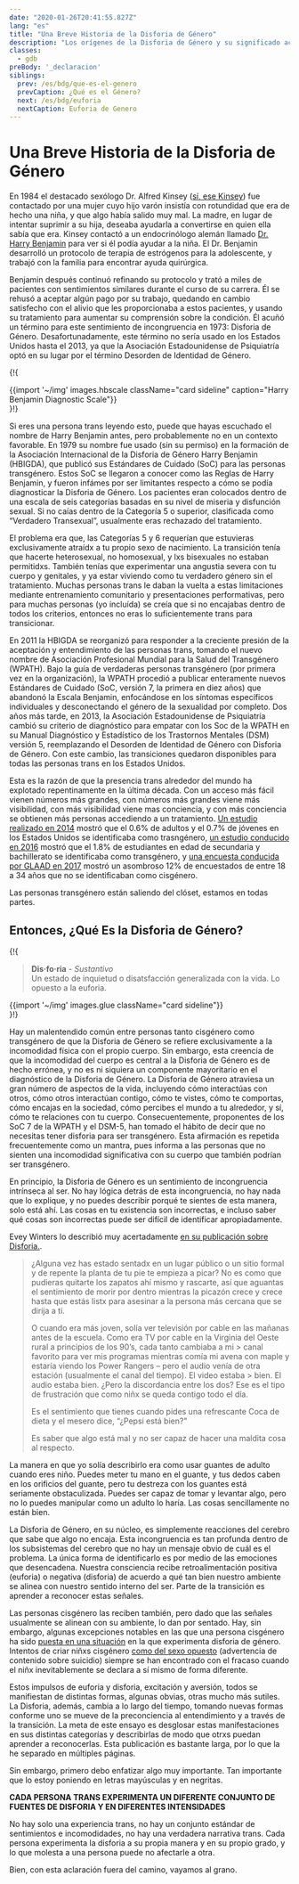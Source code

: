 ```yaml
---
date: "2020-01-26T20:41:55.827Z"
lang: "es"
title: "Una Breve Historia de la Disforia de Género"
description: "Los orígenes de la Disforia de Género y su significado actual."
classes:
  - gdb
preBody: '_declaracion'
siblings:
  prev: /es/bdg/que-es-el-genero
  prevCaption: ¿Qué es el Género?
  next: /es/bdg/euforia
  nextCaption: Euforia de Genero
---
```


# Una Breve Historia de la Disforia de Género

En 1984 el destacado sexólogo Dr. Alfred Kinsey ([sí, ese Kinsey](https://en.wikipedia.org/wiki/Alfred_Kinsey)) fue contactado por una mujer cuyo hijo varón insistía con rotundidad que era de hecho una niña, y que algo había salido muy mal. La madre, en lugar de intentar suprimir a su hija, deseaba ayudarla a convertirse en quien ella sabía que era. Kinsey contactó a un endocrinólogo alemán llamado [Dr. Harry Benjamin](https://en.wikipedia.org/wiki/Harry_Benjamin) para ver si él podía ayudar a la niña. El Dr. Benjamin desarrolló un protocolo de terapia de estrógenos para la adolescente, y trabajó con la familia para encontrar ayuda quirúrgica.

Benjamin después continuó refinando su protocolo y trató a miles de pacientes con sentimientos similares durante el curso de su carrera. Él se rehusó a aceptar algún pago por su trabajo, quedando en cambio satisfecho con el alivio que les proporcionaba a estos pacientes, y usando su tratamiento para aumentar su comprensión sobre la condición. Él acuñó un término para este sentimiento de incongruencia en 1973: Disforia de Género. Desafortunadamente, este término no sería usado en los Estados Unidos hasta el 2013, ya que la Asociación Estadounidense de Psiquiatría optó en su lugar por el término Desorden de Identidad de Género.

{!{ <div class="gutter">{{import '~/img' images.hbscale className="card sideline" caption="Harry Benjamin Diagnostic Scale"}}</div> }!}

Si eres una persona trans leyendo esto, puede que hayas escuchado el nombre de Harry Benjamin antes, pero probablemente no en un contexto favorable. En 1979 su nombre fue usado (sin su permiso) en la formación de la Asociación Internacional de la Disforia de Género Harry Benjamin (HBIGDA), que publicó sus Estándares de Cuidado (SoC) para las personas transgénero. Estos SoC se llegaron a conocer como las Reglas de Harry Benjamin, y fueron infámes por ser limitantes respecto a cómo se podía diagnosticar la Disforia de Género. Los pacientes eran colocados dentro de una escala de seis categorías basadas en su nivel de miseria y disfunción sexual. Si no caías dentro de la Categoría 5 o superior, clasificada como “Verdadero Transexual”, usualmente eras rechazado del tratamiento.

El problema era que, las Categorías 5 y 6 requerían que estuvieras exclusivamente atraídx a tu propio sexo de nacimiento. La transición tenía que hacerte heterosexual, no homosexual, y lxs bisexuales no estaban permitidxs. También tenías que experimentar una angustia severa con tu cuerpo y genitales, y ya estar viviendo como tu verdadero género sin el tratamiento. Muchas personas trans le daban la vuelta a estas limitaciones mediante entrenamiento comunitario y presentaciones performativas, pero para muchas personas (yo incluída) se creía que si no encajabas dentro de todos los criterios, entonces no eras lo suficientemente trans para transicionar.

En 2011 la HBIGDA se reorganizó para responder a la creciente presión de la aceptación y entendimiento de las personas trans, tomando el nuevo nombre de Asociación Profesional Mundial para la Salud del Transgénero (WPATH). Bajo la guía de verdaderas personas transgénero (por primera vez en la organización), la WPATH procedió a publicar enteramente nuevos Estándares de Cuidado (SoC, versión 7, la primera en diez años) que abandonó la Escala Benjamin, enfocándose en los síntomas específicos individuales y desconectando el género de la sexualidad por completo. Dos años más tarde, en 2013, la Asociación Estadounidense de Psiquiatría cambió su criterio de diagnóstico para empatar con los Soc de la WPATH en su Manual Diagnóstico y Estadístico de los Trastornos Mentales (DSM) versión 5, reemplazando el Desorden de Identidad de Género con Disforia de Género. Con este cambio, las transiciones quedaron disponibles para todas las personas trans en los Estados Unidos.

Esta es la razón de que la presencia trans alrededor del mundo ha explotado repentinamente en la última década. Con un acceso más fácil vienen números más grandes, con números más grandes viene más visibilidad, con más visibilidad viene mas conciencia, y con más conciencia se obtienen más personas accediendo a un tratamiento. [Un estudio realizado en 2014](https://williamsinstitute.law.ucla.edu/wp-content/uploads/TransAgeReport.pdf) mostró que el 0.6% de adultos y el 0.7% de jóvenes en los Estados Unidos se identificaba como trasngénero, [un estudio conducido en 2016](https://www.cdc.gov/mmwr/volumes/68/wr/mm6803a3.htm) mostró que el 1.8% de estudiantes en edad de secundaria y bachillerato se identificaba como transgénero, y [una encuesta conducida por GLAAD en 2017](https://www.glaad.org/files/aa/2017_GLAAD_Accelerating_Acceptance.pdf) mostró un asombroso 12% de encuestados de entre 18 a 34 años que no se identificaban como cisgénero.

Las personas transgénero están saliendo del clóset, estamos en todas partes.

## Entonces, ¿Qué Es la Disforia de Género?

{!{
<div class="gutter">
  <blockquote>
    <strong>Dis·fo·ria</strong> - <em>Sustantivo</em><br>
    Un estado de inquietud o disatsfacción generalizada con la vida. Lo opuesto a la euforia.
  </blockquote>
  {{import '~/img' images.glue className="card sideline"}}
</div>
}!}

Hay un malentendido común entre personas tanto cisgénero como transgénero de que la Disforia de Género se refiere exclusivamente a la incomodidad física con el propio cuerpo. Sin embargo, esta creencia de que la incomodidad del cuerpo es central a la Disforia de Género es de hecho errónea, y no es ni siquiera un componente mayoritario en el diagnóstico de la Disforia de Género. La Disforia de Género atraviesa un gran número de aspectos de la vida, incluyendo cómo interactúas con otros, cómo otros interactúan contigo, cómo te vistes, cómo te comportas, cómo encajas en la sociedad, cómo percibes el mundo a tu alrededor, y sí, cómo te relaciones con tu cuerpo. Consecuentemente, proponentes de los SoC 7 de la WPATH y el DSM-5, han tomado el hábito de decir que no necesitas tener disforia para ser transgénero. Esta afirmación es repetida frecuentemente como un mantra, pues informa a las personas que no sienten una incomodidad significativa con su cuerpo que también podrían ser transgénero.

En principio, la Disforia de Género es un sentimiento de incongruencia intrínseca al ser. No hay lógica detrás de esta incongruencia, no hay nada que lo explique, y no puedes describir porqué te sientes de esta manera, solo está ahí. Las cosas en tu existencia son incorrectas, e incluso saber qué cosas son incorrectas puede ser difícil de identificar apropiadamente.

Evey Winters lo describió muy acertadamente [en su publicación sobre Disforia.](https://eveywinters.com/2019/10/14/on-dysphoria-before-enduring-and-after/).

> ¿Alguna vez has estado sentadx en un lugar público o un sitio formal y de repente la planta de tu pie te empieza a picar? No es como que pudieras quitarte los zapatos ahí mismo y rascarte, así que aguantas el sentimiento de morir por dentro mientras la picazón crece y crece hasta que estás listx para asesinar a la persona más cercana que se dirija a ti.
>
> O cuando era más joven, solía ver televisión por cable en las mañanas antes de la escuela. Como era TV por cable en la Virginia del Oeste rural a principios de los 90’s, cada tanto cambiaba a mi > canal favorito para ver mis programas mientras comía mi avena con maple y estaría viendo los Power Rangers – pero el audio venía de otra estación (usualmente el canal del tiempo). El video estaba > bien. El audio estaba bien. ¿Pero la discordancia entre los dos? Ese es el tipo de frustración que como niñx se queda contigo todo el día.
>
> Es el sentimiento que tienes cuando pides una refrescante Coca de dieta y el mesero dice, “¿Pepsi está bien?"
>
> Es saber que algo está mal y no ser capaz de hacer una maldita cosa al respecto.

La manera en que yo solía describirlo era como usar guantes de adulto cuando eres niño. Puedes meter tu mano en el guante, y tus dedos caben en los orificios del guante, pero tu destreza con los guantes está seriamente obstaculizada. Puedes ser capaz de tomar y levantar algo, pero no lo puedes manipular como un adulto lo haría. Las cosas sencillamente no están bien.

La Disforia de Género, en su núcleo, es simplemente reacciones del cerebro que sabe que algo no encaja. Esta incongruencia es tan profunda dentro de los subsistemas del cerebro que no hay un mensaje obvio de cuál es el problema. La única forma de identificarlo es por medio de las emociones que desencadena. Nuestra consciencia recibe retroalimentación positiva (euforia) o negativa (disforia) de acuerdo a qué tan bien nuestro ambiente se alinea con nuestro sentido interno del ser. Parte de la transición es aprender a reconocer estas señales.

Las personas cisgénero las reciben también, pero dado que las señales usualmente se alinean con su ambiente, lo dan por sentado. Hay, sin embargo, algunas excepciones notables en las que una persona cisgénero ha sido [puesta en una situación](https://www.teenvogue.com/story/maisie-williams-arya-stark-game-of-thrones-affected-her-body-image) en la que experimenta disforia de género. Intentos de criar niñxs cisgénero [como del sexo opuesto](https://www.nytimes.com/2004/05/12/us/david-reimer-38-subject-of-the-john-joan-case.html) (advertencia de contenido sobre suicidio) siempre se han encontrado con el fracaso cuando el niñx inevitablemente se declara a sí mismo de forma diferente.

Estos impulsos de euforia y disforia, excitación y aversión, todos se manifiestan de distintas formas, algunas obvias, otras mucho más sutiles. La Disforia, además, cambia a lo largo del tiempo, tomando nuevas formas conforme uno se mueve de la preconciencia al entendimiento y a través de la transición. La meta de este ensayo es desglosar estas manifestaciones en sus distintas categorías y describirlas de modo que otrxs puedan aprender a reconocerlas. Esta publicación es bastante larga, por lo que la he separado en múltiples páginas.

Sin embargo, primero debo enfatizar algo muy importante. Tan importante que lo estoy poniendo en letras mayúsculas y en negritas.

**CADA PERSONA TRANS EXPERIMENTA UN DIFERENTE CONJUNTO DE FUENTES DE DISFORIA Y EN DIFERENTES INTENSIDADES**

No hay solo una experiencia trans, no hay un conjunto estándar de sentimientos e incomodidades, no hay una verdadera narrativa trans. Cada persona experimenta la disforia a su propia manera y en su propio grado, y lo que molesta a una persona puede no afectarle a otra.

Bien, con esta aclaración fuera del camino, vayamos al grano.
